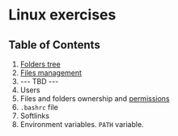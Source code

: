 # Linux exercises

## Table of Contents

1. [Folders tree](./exercises/01-folders-tree.md)
1. [Files management](./exercises/02-files-mgmnt.md)
1. --- TBD ---
1. Users
1. Files and folders ownership and [permissions](./exercises/03-permissions.md)
1. `.bashrc` file
1. Softlinks
1. Environment variables. `PATH` variable.

